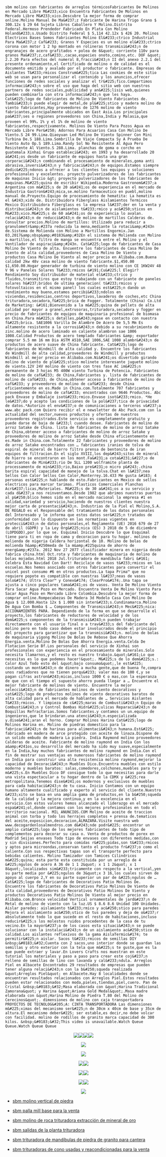 
```
sbm molino con fabricantes de arreglos térmicosFabricantes De Molinos en Mercado Libre M&#233;xico Encuentra Fabricantes De Molinos en Mercado Libre M&#233;xico.Descubre la mejor forma de comprar online.Molino Manual De Ma&#237;z Fabricante De Harina Trigo Grano $ 300.12x $ 29 64 Sujeta Libros Caballero Y Molino.Distrito Federal.Hermoso Prendedor Fabricado En Plata Con Molino Holand&#233;s.Usado Distrito Federal $ 5,114 42.12x $ 426 20. Molinos Electricos Bases Somos Fabricantes Molino El&#233;ctrico Industrial Para Ma&#237;z Caf&#233; Granos Y Especies es un molino el&#233;ctrico corona con motor 1 2 hp montado en rolineras transmisi&#243;n de engranajes de acero grafitados + polea de 6&quot; corriente 110v para granos Ma&#237;z,caf&#233;,cacao,especies onoto,comino,etc. DOF &quot; 2.2.20 Para efectos del numeral 8,fracci&#243;n II del anexo 2.2.1 del presente ordenamiento,el Certificado de molino o de calidad es el documento emitido y avalado por el productor o fabricante. Empresas de Aislantes T&#233;rmicos Construm&#225;tica Las cookies de este sitio web se usan para personalizar el contenido y los anuncios,ofrecer funciones de redes sociales y analizar el tr&#225;fico.Compartimos informaci&#243;n sobre el uso que haga del sitio web con nuestros partners de redes sociales,publicidad y an&#225;lisis web,quienes pueden combinarla con otra informaci&#243;n que les haya. Cat&#225;logo de fabricantes de Molino De Viento Fabricantes de. Tambi&#233;n puede elegir de metal,de pl&#225;stico y madera molino de viento fabricantes,Hay proveedores de 1276 molino de viento fabricantes,principalmente ubicados en East Asia.Los principales pa&#237;ses o regiones proveedores son China,India y Malasia,que proveen el 99%，1% y el 1% de molino de viento fabricantes,respectivamente. Molinos De Viento Para Pozos Agua en Mercado Libre Per&#250; Adornos Para Acuarios Casa Con Molino De Viento.S 24 99.Lima.Qiaoyuan Led Molino De Viento Spinner Con Mini Turbina De.S 188.Lima.Sombrilla De Viaje Compacta Sy A Prueba De Viento Auto Op.S 189.Lima.Randy Sol No Resistente Al Agua Pero Resistente Al Viento.S 288.Lima. planchas de goma o corcho en guatemala Xinhai Grupo estableci&#243; en 1993 y ha desarrollado 20 a&#241;os desde un fabricante de equipos hasta una gran corporaci&#243;n combinando el procesamiento de minerales,goma anti abrasiva,inversi&#243;n y fabricaci&#243;n de equipos.Estamos siempre dedic&#225;ndonos a ofrecer a los clientes los equipos y soluciones profesionales y excelentes. proyecto pulverizadores de los fabricantes de maquinas Inicio &gt; proyecto pulverizadores de los fabricantes de maquinas.M&#225;quina de escribir Wikipedia.Moderna Gastronom&#237;a Argentina con m&#225;s de 20 a&#241;os de experiencia en el mercado de Industria Gastron&#243;mica,se.molino farmaceutico en puebl,molino manual de.Proyecto.Equipo de procesamiento de hematita: La hematita es el &#243;xido de. Distribuidora Fiberglass Aislamientos Termicos Mexico Distribuidora Fiberglass es la empresa l&#237;der en la venta y distribuci&#243;n de aislamientos t&#233;rmico y ac&#250;sticos en M&#233;xico.M&#225;s de 60 a&#241;os de experiencia lo avalan. relaci&#243;n de reducci&#243;n de molino de martillos Calderas de. Consultar precios.Molino de martillos: Utilizado para reducir a granulometr&amp;#237a reducida la mena,mediante la rotaci&amp;#243n de.Sistema de Molienda con Molino a Martillos Engormix.Jan 03,2017&amp;nbsp&amp;#0183&amp;#32En el sistema de Molienda con Molino a martillos,el filtro de manga se encuentra entre el Molino y el Ventilador de aspiraci&amp;#243n. Cat&#225;logo de fabricantes de Casa Molino De Viento de alta. Encuentre los fabricantes de Casa Molino De Viento de alta calidad,proveedores de Casa Molino De Viento y productos Casa Molino De Viento al mejor precio en Alibaba.com.Buena calidad 2kw 48v casa molino de viento fabricante.$1,450.00 $1,650.00.Hogar generador de turbina de viento molino con CE 1KW24V 48 V 96 v Paneles Solares T&#233;rmicos &#191;Cu&#225;l Elegir? Rendimiento Soy distribuidor de material el&#233;ctrico y fluidos,transmitiros que estoy trabajando con un fabricante de paneles solares h&#237;bridos de ultima generacion( t&#233;rmicos y fotovoltaicos en el mismo panel) los cuales est&#225;n dando un rendimiento muy bueno,estamos percibi&#233;ndolos en viviendas,residencias,centros deportivos,lavaderos de coches,etc China trituradora,secadora,f&#225;brica de Fogger. Totalmente (China) Co.Ltd de Marketing: &#161;Bienvenido a la m&#225;quina de pellets de alta calidad por mayor a granel,extrusoras,trituradora,secadora y fogger en precio de fabricantes de equipos de maquinaria profesional de biomasa en China.Para m&#225;s detalles,p&#243;ngase en contacto con nuestra f&#225;brica. SAE1006 Varilla De Alambre De Acero De 5,5 Mm Es altamente resistente a la corrosi&#243;n debido a su recubrimiento de zinc.molino de acero laminado en caliente alambron sae 1006 1008.Calidad Productos de acero templado fabricantes &amp; exportador comprar 5.5 mm 16 mm Dia ASTM A510,SAE 1006,SAE 1008 alambr&#243;n de productos de acero suave de China fabricante. Cat&#225;logo de fabricantes de Windmill de alta calidad y. Encuentre los fabricantes de Windmill de alta calidad,proveedores de Windmill y productos Windmill al mejor precio en Alibaba.com.Ni&#241;os divertido girando molino de viento de pl&#225;stico molinete interesante juguete molino de viento.12V 24V molino de viento con tres fase AC im&#225;n permanente de 3 hojas M5 400W viento Turbina de Potencia. Fabricantes de molino de caf&#233; de China,Fabricantes y. lista de fabricantes de molino de caf&#233; de China,obtener acceso a fabricantes de molino de caf&#233; y proveedores de molino de caf&#233; desde China eficientemente en es.Made in China.com.Totalmente 707 fabricantes y proveedores de molino de caf&#233; encontrados con 9646 Productos. Abc pack Envase y Embalaje isot&#233;rmico.Envase isot&#233;rmico. *He le&#237;do y acepto las condiciones de la pol&#237;tica de privacidad de datos.*Autorizo el env&#237;o de comunicaciones a terceros v&#237;a www.abc pack.com Quiero recibir el e newsletter de Abc Pack.com con la actualidad del sector,nuevos productos y ofertas de nuestros proveedores registrados.Este servicio es completamente gratuito y puede darse de baja de &#233;l cuando desee. Fabricantes de molino de arroz Satake de China. lista de fabricantes de molino de arroz Satake de China,obtener acceso a fabricantes de molino de arroz Satake y proveedores de molino de arroz Satake desde China eficientemente en es.Made in China.com.Totalmente 22 fabricantes y proveedores de molino de arroz Satake encontrados con … fabricantes iranies de tolva de espiral de mineral de hierro filtro prensa de bentonita de iran equipos de filtracion.En el siglo XVIII,los dep&#243;sitos de mineral de hierro se encontraron en los mont.Fa&#231;a cota&#231;&#227;o de fabricantes de Min&#233;rio De 5LL 1200 wolframite planta de processamento de min&#233;rio,Baixo pre&#231;o micro p&#243;.china barita espiral capacidad de manejo de la tolva.Chat en l&#237;nea Sellos Con Calor Sellos Con Calor,Monterrey.16.433 Me gusta &#183; 4 personas est&#225;n hablando de esto.Fabricantes en Mexico de sellos electricos para marcar tarimas. Plasticos Comerciales Planchas Acr&#237;licas,Materiales. M&#225;s de 30 a&#241;os a su servicio y cada d&#237;a nos reinventamos.Desde 1982 que abrimos nuestras puertas al p&#250;blico hemos sido en el mercado nacional la empresa #1 en calidad,variedad y servicio,haciendo de nuestros clientes nuestra mejor carta de presentaci&#243;n. Industrias de la Piel el Molino,S.A. DE REGALO es el Responsable del tratamiento de los datos personales del Interesado y le informa que estos datos ser&#225;n tratados de conformidad con lo dispuesto en las normativas vigentes en protecci&#243;n de datos personales,el Reglamento (UE) 2016 679 de 27 de abril (GDPR) y la Ley Org&#225;nica (ES) 3 2018 de 5 de diciembre (LOPDGDD),por lo que se. Esquimal Inicio Descubre lo que Esquimal tiene para ti en ropa de cama y decoracion para tu hogar. molinos de molienda de nigeria Caldera horizontal de 10. Molino de bolas de molienda h&amp;#250meda de la m&amp;#225quina de ahorro de energ&amp;#237a. 2012 Nov 27 2077 clasificador minera en nigeria desde fabrica china.html Oct.rota y fabricantes de maquinaria de molino de bolas mojadas.html 2018 Jul.trituradora de mandibula fabri &#161; Celebra Esta Navidad Con Dart! Reciclaje de vasos t&#233;rmicos en las escuelas.Nos hemos asociado con otros fabricantes para convertir el unicel post consumo #6 en otros productos.La tapa Prima™ que no requiere popote es compatible con nuestras l&#237;neas de vasos Solo&#174; Ultra Clear™ y Conex&#174; ClearPro&#174;.Una tapa se ajusta a cinco populares tama&#241;os de vasos. Venta De Molino Viento Para Sacar Agua Pozo en Mercado. Encuentra Venta De Molino Viento Para Sacar Agua Pozo en Mercado Libre Colombia.Descubre la mejor forma de comprar online.Rompecabezas De Madera 3d Modelo Casa Con Molino De Agua $ 12.000.Hasta 12x $ 1.000 sin inter&#233;s.Cundinamarca.Molino De Agua Con Bomba $ … Componentes de Transmisi&#243;n Mec&#225;nica: ACCIONAMIENTOS PARA. Dependiendo de la forma en que se desarrolle el proyecto,los fabricantes de reductores de velocidad y de los dem&#225;s componentes de la transmisi&#243;n pueden trabajar directamente con el usuario final o a trav&#233;s del fabricante del molino pero en todo caso deben estar involucrados desde el principio del proyecto para garantizar que la transmisi&#243;n. molino de bolas de maquinaria yigong Molino De Bolas De Rebose Que Ahorra Energia.venta.Molino De Bolas Que Ahorra Energia.venta.Celda De Flotacion Serie Bf.Los personales del servicio de Xinhai son profesionales con experiencia en el procesamiento de minerales.Solo necesita llamarnos,y el resto es nuestro trabajo.&quot;&#161;Lo que necesitas es lo que podemos hacer!&quot;. M&#225;s de lo dem&#225;s.: Calor Azul Todo esto del &quot;bajo consumo&quot;,le est&#225; costando un mont&#243;n de dinero a mucha gente,que de buena fe,compra unos radiadores que no tienen porqu&#233; valer mas de 100 €,y se pagan cifras astron&#243;micas,incluso 1000 € o mas,con la esperanza de que con el tiempo el supuesto ahorro pueda llegar a … Encuentre el mejor fabricante de molinos de viento. Encuentre la mejor selecci&#243;n de fabricantes molinos de viento decorativos y cat&#225;logo de productos molinos de viento decorativos baratos de alta calidad para el mercado de hablantes de … Servicios Aislantes T&#233;rmicos. Y limpieza de c&#225;maras de Combusti&#243;n Equipo de Combusti&#243;n y Control Bombas Hidr&#225;ulicas Reparaci&#243;n de Boquillas Refractarias.Somos fabricantes.y contamos un un.equipo de ingenieros,que le brindaran.una atenci&#243;n.especializada y.dise&#241;aran el horno. Comprar Molinos Harina Cat&#225;logo de Molinos Harina en. Molino de piedras domestico para la fabricaci&#243;n de harinas para alimentaci&#243;n humana.Est&#225; fabricado en madera de arce protegido con aceite de linaza.Dispone de un solido embudo de madera La piedra. India Raymond molino proveedores Calderas de aceite. Fabricante de molino raymond en India Con los a&amp;#241os,su desarrollo del mercado ha sido muy suave,especialmente en la India,hay muchos fabricantes de molino raymond en India.Con el fin de mostrar sus ventajas en numerosos fabricantes de molino raymond en India para construir una alta resistencia molino raymond,mejorar la capacidad de Decoraci&#243;n Muebles Dico.Encuentra muebles con estilo moderno y muebles baratos: salas,comedores,colchones,muebles para tv y m&#225;s.En Muebles Dico DF consigue todo lo que necesitas para darle una vista espectacular a tu hogar dentro de la CDMX y &#225;rea metropolitana.Tenemos dise&#241;os modernos y exclusivos de muebles para cada habitaci&#243;n de tu casa. Inicio Contamos con un equipo humano altamente cualificado y experto al servicio del cliente.Nuestro &#233;xito se basa en una amplia gama de productos,en la b&#250;squeda de la calidad y la mejora continua,y en la excelencia en el servicio.Con estos valores hemos alcanzado el liderazgo en el mercado espa&#241;ol,donde contamos con los mejores profesionales en todo el territorio nacional. MIL ANUNCIOS.COM Molino de aceite de traccion animal con torba y todo los herrajes completos + prensa de.tematicos del aceite,exposicion,decoracion,ALMAZARA.Visite nuestra web www.decogardenlosalmendros.com d&#243;nde podr&#225; encontrar un amplio cat&#225;logo de los mejores fabricantes de todo tipo de complementos para decorar su casa o. Venta de productos de porex en Madrid Seijas envases Todo tipo de envases con diferentes medidas,con y sin divisiones.Perfecto para comidas r&#225;pidas,son t&#233;rmicos y aptos para microondas,conservan tanto el producto fr&#237;o como el caliente.Con sus respectivas tapas son el transporte perfecto para bebidas calientes. Molino Tamizador con Tamices Cilindricos m&#225;quina; esta parte esta constituida por un arreglo de 4 &#225;ngulos de acero A 36 de 1 1 2&quot; x 1 1 2&quot; x 1 8&quot;,localizados sim&#233;tricamente con respecto a la vertical,yen su parte media por &#225;ngulos de 3&quot;x 3 16,los cuales sirven de apoyo al cuerpo 2,Y en su parte superior un par de &#225;ngulos de … Cat&#225;logo de fabricantes de Decorativos Patio Molinos De. Encuentre los fabricantes de Decorativos Patio Molinos De Viento de alta calidad,proveedores de Decorativos Patio Molinos De Viento y productos Decorativos Patio Molinos De Viento al mejor precio en Alibaba.com.Bronce velocidad Vertical ornamentales de jard&#237;n de Metal de molino de viento con la luz.US $ 8.6 8.6 Unidad 100 Unidades. Aislar paredes: aislamiento t&#233;rmico y ac&#250;stico para paredes Mejora el aislamiento ac&#250;stico de tus paredes y deja de o&#237;r absolutamente todo lo que sucede en el resto de habitaciones,incluso reducir&#225;s los molestos ruidos procedentes de la casa de tu vecino.En la mayor&#237;a de los casos esta situaci&#243;n se puede solucionar con la instalaci&#243;n de un aislamiento ac&#250;stico de calidad.Los aislantes reflexivos de la gama AislaTermic&#174; te permitir&#225;n aislar. Sacos t&#233;rmicos de semillas DIY &nbsp;&#0183;&#32;Cuenta con 2 sacos,uno interior donde se guardan las semillas y otro exterior con la tela que m&#225;s te guste,que es la que puede extraer y lavar.En Lovers Crafts nos muestran en este tutorial los materiales y paso a paso para crear este coj&#237;n relleno de semillas de lino con lavanda y cal&#233;ndula. Arreglos Piel en Albacete Encontrados 29 resultados de empresas que pueden tener alguna relaci&#243;n con la b&#250;squeda realizada &quot;Arreglos Piel&quot; en Albacete.Hay 8 localidades donde se encuentran resultados relacionados con Arreglos Piel.Estos resultados pueden estar relacionados con moda,pieles,tiendas,piel,cuero. Pan de Cristal &nbsp;&#0183;&#32;Masa elaborada con &quot;Harina Tradicional Zamorana&quot; y Harina &quot;Ariana Gold Medal&quot;.Masa madre elaborada con &quot;Harina Molino de Piedra T.80 del Molino de Cerecinos&quot;. dimensiones de molino con caja transportadora PROYECTOS DE TECNOLOG&#205;A: CINTA TRANSPORTADORA Las dimensiones m&#225;ximas del mecanismo ser&#225;n de 30cm x 40cm de base y 35cm de altura.El mecanismo deber&#225; ser estable,es decir,no debe volcar con facilidad. molino de rodillos de granito marca capacidad de 300 kilos. &nbsp;&#0183;&#32;This video is unavailable.Watch Queue Queue.Watch Queue Queue 
```

<div align="center">

<a href="https://es-mill.shibang-china.com/github&k=sbm+molino+con+fabricantes+de+arreglos+t%C3%A9rmicos"><img src="https://static.shibang-china.com/es/mill/index.jpg"></a><a href="https://es-mill.shibang-china.com/materials.htmlgithub&k=sbm+molino+con+fabricantes+de+arreglos+t%C3%A9rmicos"><img src="https://static.shibang-china.com/es/mill/materials.jpg"></a><a href="https://es-mill.shibang-china.com/about.htmlgithub&k=sbm+molino+con+fabricantes+de+arreglos+t%C3%A9rmicos"><img src="https://static.shibang-china.com/es/mill/about.jpg"></a><a href="https://es-mill.shibang-china.com/contact.htmlgithub&k=sbm+molino+con+fabricantes+de+arreglos+t%C3%A9rmicos"><img src="https://static.shibang-china.com/es/mill/contact.jpg"></a>

<a href="https://es-mill.shibang-china.com/github&k=sbm+molino+con+fabricantes+de+arreglos+t%C3%A9rmicos"><img src="https://static.shibang-china.com/es/mill/banner.jpg"></a>

<a href="https://swt.shibang-china.com/github&k=sbm+molino+con+fabricantes+de+arreglos+t%C3%A9rmicos"><img src="https://static.shibang-china.com/es/mill/chat.jpg"></a>

<a href="https://es-mill.shibang-china.com/products/vertical-roller-mill.htmlgithub&k=sbm+molino+con+fabricantes+de+arreglos+t%C3%A9rmicos"><img src="https://static.shibang-china.com/es/mill/vertical.jpg"></a><a href="https://es-mill.shibang-china.com/products/raymond-mill.htmlgithub&k=sbm+molino+con+fabricantes+de+arreglos+t%C3%A9rmicos"><img src="https://static.shibang-china.com/es/mill/raymond.jpg"></a>

<a href="https://es-mill.shibang-china.com/products/ultrafine-grinding-mill.htmlgithub&k=sbm+molino+con+fabricantes+de+arreglos+t%C3%A9rmicos"><img src="https://static.shibang-china.com/es/mill/ultrafine.jpg"></a><a href="https://es-mill.shibang-china.com/products/trapezium-grinding-mill.htmlgithub&k=sbm+molino+con+fabricantes+de+arreglos+t%C3%A9rmicos"><img src="https://static.shibang-china.com/es/mill/trapezium.jpg"></a>

<a href="https://es-mill.shibang-china.com/products/ball-mill.htmlgithub&k=sbm+molino+con+fabricantes+de+arreglos+t%C3%A9rmicos"><img src="https://static.shibang-china.com/es/mill/ball.jpg"></a><a href="https://es-mill.shibang-china.com/products/hammer-mill.htmlgithub&k=sbm+molino+con+fabricantes+de+arreglos+t%C3%A9rmicos"><img src="https://static.shibang-china.com/es/mill/hammer.jpg"></a>

<a href="https://swt.shibang-china.com/github&k=sbm+molino+con+fabricantes+de+arreglos+t%C3%A9rmicos"><img src="https://static.shibang-china.com/es/mill/case.jpg"></a>

</div>


* [sbm molino vertical de piedra](sbm%20molino%20vertical%20de%20piedra.md)

* [sbm palla mill base para la venta](sbm%20palla%20mill%20base%20para%20la%20venta.md)

* [sbm molino de roca trituradora extracción de mineral de oro](sbm%20molino%20de%20roca%20trituradora%20extracci%C3%B3n%20de%20mineral%20de%20oro.md)

* [sbm salidas de la planta trituradora](sbm%20salidas%20de%20la%20planta%20trituradora.md)

* [sbm trituradora de mandíbulas de piedra de granito para cantera](sbm%20trituradora%20de%20mand%C3%ADbulas%20de%20piedra%20de%20granito%20para%20cantera.md)

* [sbm trituradoras de cono usadas y reacondicionadas para la venta](sbm%20trituradoras%20de%20cono%20usadas%20y%20reacondicionadas%20para%20la%20venta.md)